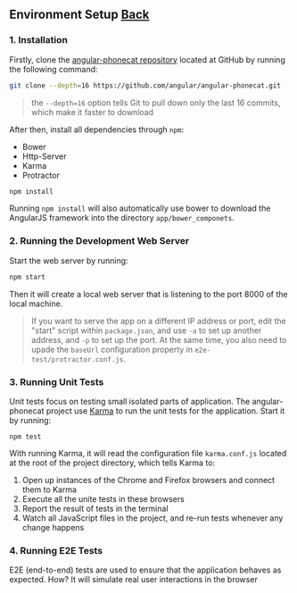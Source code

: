 ## Environment Setup [Back](./../angular1.md)

### 1. Installation

Firstly, clone the [angular-phonecat repository](https://github.com/angular/angular-phonecat) located at GitHub by running the following command:

```bash
git clone --depth=16 https://github.com/angular/angular-phonecat.git
```

> the `--depth=16` option tells Git to pull down only the last 16 commits, which make it faster to download

After then, install all dependencies through `npm`:

- Bower
- Http-Server
- Karma
- Protractor

```bash
npm install
```

Running `npm install` will also automatically use bower to download the AngularJS framework into the directory `app/bower_componets`.

### 2. Running the Development Web Server

Start the web server by running:

```bash
npm start
```

Then it will create a local web server that is listening to the port 8000 of the local machine.

> If you want to serve the app on a different IP address or port, edit the "start" script within `package.json`, and use `-a` to set up another address, and `-p` to set up the port. At the same time, you also need to upade the `baseUrl` configuration property in `e2e-test/protractor.conf.js`.

### 3. Running Unit Tests

Unit tests focus on testing small isolated parts of application. The angular-phonecat project use [Karma](https://karma-runner.github.io/) to run the unit tests for the application. Start it by running:

```
npm test
```

With running Karma, it will read the configuration file `karma.conf.js` located at the root of the project directory, which tells Karma to:

1. Open up instances of the Chrome and Firefox browsers and connect them to Karma
2. Execute all the unite tests in these browsers
3. Report the result of tests in the terminal
4. Watch all JavaScript files in the project, and re-run tests whenever any change happens

### 4. Running E2E Tests

E2E (end-to-end) tests are used to ensure that the application behaves as expected. How? It will simulate real user interactions in the browser